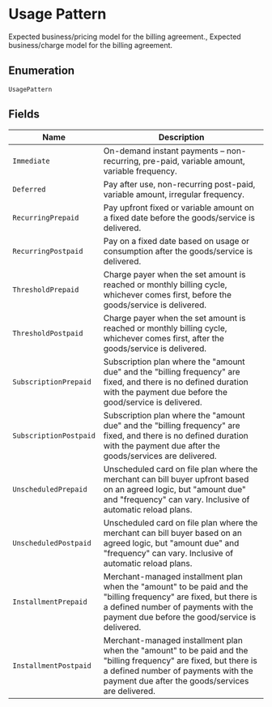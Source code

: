 
# Usage Pattern

Expected business/pricing model for the billing agreement., Expected business/charge model for the billing agreement.

## Enumeration

`UsagePattern`

## Fields

| Name | Description |
|  --- | --- |
| `Immediate` | On-demand instant payments – non-recurring, pre-paid, variable amount, variable frequency. |
| `Deferred` | Pay after use, non-recurring post-paid, variable amount, irregular frequency. |
| `RecurringPrepaid` | Pay upfront fixed or variable amount on a fixed date before the goods/service is delivered. |
| `RecurringPostpaid` | Pay on a fixed date based on usage or consumption after the goods/service is delivered. |
| `ThresholdPrepaid` | Charge payer when the set amount is reached or monthly billing cycle, whichever comes first, before the goods/service is delivered. |
| `ThresholdPostpaid` | Charge payer when the set amount is reached or monthly billing cycle, whichever comes first, after the goods/service is delivered. |
| `SubscriptionPrepaid` | Subscription plan where the "amount due" and the "billing frequency" are fixed, and there is no defined duration with the payment due before the good/service is delivered. |
| `SubscriptionPostpaid` | Subscription plan where the "amount due" and the "billing frequency" are fixed, and there is no defined duration with the payment due after the goods/services are delivered. |
| `UnscheduledPrepaid` | Unscheduled card on file plan where the merchant can bill buyer upfront based on an agreed logic, but "amount due" and "frequency" can vary. Inclusive of automatic reload plans. |
| `UnscheduledPostpaid` | Unscheduled card on file plan where the merchant can bill buyer based on an agreed logic, but "amount due" and "frequency" can vary. Inclusive of automatic reload plans. |
| `InstallmentPrepaid` | Merchant-managed installment plan when the "amount" to be paid and the "billing frequency" are fixed, but there is a defined number of payments with the payment due before the good/service is delivered. |
| `InstallmentPostpaid` | Merchant-managed installment plan when the "amount" to be paid and the "billing frequency" are fixed, but there is a defined number of payments with the payment due after the goods/services are delivered. |

